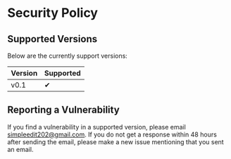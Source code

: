 # Security Policy

## Supported Versions

Below are the currently support versions:

| Version | Supported          |
| ------- | ------------------ |
| v0.1    | ✔ |

## Reporting a Vulnerability

If you find a vulnerability in a supported version, please email simpleedit202@gmail.com. If you do not get a response within 48 hours after sending the email, please make a new issue mentioning that you sent an email.

